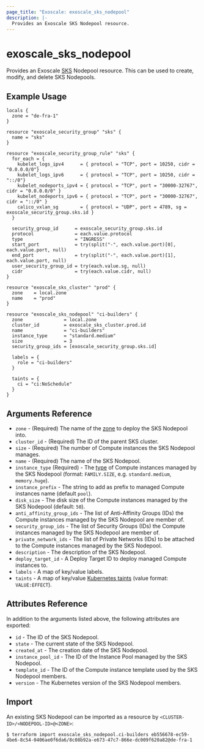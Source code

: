 ```yaml
---
page_title: "Exoscale: exoscale_sks_nodepool"
description: |-
  Provides an Exoscale SKS Nodepool resource.
---
```


# exoscale\_sks\_nodepool

Provides an Exoscale [SKS][sks-doc] Nodepool resource. This can be used to create, modify, and delete SKS Nodepools.


## Example Usage

```hcl
locals {
  zone = "de-fra-1"
}

resource "exoscale_security_group" "sks" {
  name = "sks"
}

resource "exoscale_security_group_rule" "sks" {
  for_each = {
	kubelet_logs_ipv4      = { protocol = "TCP", port = 10250, cidr = "0.0.0.0/0"}
	kubelet_logs_ipv6      = { protocol = "TCP", port = 10250, cidr = "::/0"}
	kubelet_nodeports_ipv4 = { protocol = "TCP", port = "30000-32767", cidr = "0.0.0.0/0" }
	kubelet_nodeports_ipv6 = { protocol = "TCP", port = "30000-32767", cidr = "::/0" }
	calico_vxlan_sg        = { protocol = "UDP", port = 4789, sg = exoscale_security_group.sks.id }
  }

  security_group_id      = exoscale_security_group.sks.id
  protocol               = each.value.protocol
  type                   = "INGRESS"
  start_port             = try(split("-", each.value.port)[0], each.value.port, null)
  end_port               = try(split("-", each.value.port)[1], each.value.port, null)
  user_security_group_id = try(each.value.sg, null)
  cidr                   = try(each.value.cidr, null)
}

resource "exoscale_sks_cluster" "prod" {
  zone    = local.zone
  name    = "prod"
}

resource "exoscale_sks_nodepool" "ci-builders" {
  zone               = local.zone
  cluster_id         = exoscale_sks_cluster.prod.id
  name               = "ci-builders"
  instance_type      = "standard.medium"
  size               = 3
  security_group_ids = [exoscale_security_group.sks.id]
  
  labels = {
    role = "ci-builders"
  }

  taints = {
    ci = "ci:NoSchedule"
  }
}
```


## Arguments Reference

* `zone` - (Required) The name of the [zone][zone] to deploy the SKS Nodepool into.
* `cluster_id` - (Required) The ID of the parent SKS cluster.
* `size` - (Required) The number of Compute instances the SKS Nodepool manages.
* `name` - (Required) The name of the SKS Nodepool.
* `instance_type` (Required) - The [type][type] of Compute instances managed by the SKS Nodepool (format: `FAMILY.SIZE`, e.g. `standard.medium`, `memory.huge`).
* `instance_prefix` - The string to add as prefix to managed Compute instances name (default `pool`).
* `disk_size` - The disk size of the Compute instances managed by the SKS Nodepool (default: `50`).
* `anti_affinity_group_ids` - The list of Anti-Affinity Groups (IDs) the Compute instances managed by the SKS Nodepool are member of.
* `security_group_ids` - The list of Security Groups (IDs) the Compute instances managed by the SKS Nodepool are member of.
* `private_network_ids` - The list of Private Networks (IDs) to be attached to the Compute instances managed by the SKS Nodepool.
* `description` - The description of the SKS Nodepool.
* `deploy_target_id` - A Deploy Target ID to deploy managed Compute instances to.
* `labels` - A map of key/value labels.
* `taints` - A map of key/value [Kubernetes taints][k8s-taints] (value format: `VALUE:EFFECT`).


## Attributes Reference

In addition to the arguments listed above, the following attributes are exported:

* `id` - The ID of the SKS Nodepool.
* `state` - The current state of the SKS Nodepool.
* `created_at` - The creation date of the SKS Nodepool.
* `instance_pool_id` - The ID of the Instance Pool managed by the SKS Nodepool.
* `template_id` - The ID of the Compute instance template used by the SKS Nodepool members.
* `version` - The Kubernetes version of the SKS Nodepool members.


## Import

An existing SKS Nodepool can be imported as a resource by `<CLUSTER-ID>/<NODEPOOL-ID>@<ZONE>`:

```console
$ terraform import exoscale_sks_nodepool.ci-builders eb556678-ec59-4be6-8c54-0406ae0f6da6/8c08b92a-e673-47c7-866e-dc009f620a82@de-fra-1
```


[k8s-taints]: https://kubernetes.io/docs/concepts/scheduling-eviction/taint-and-toleration/
[r-sks_cluster]: ../resources/sks_cluster
[sks-doc]: https://community.exoscale.com/documentation/sks/
[type]: https://www.exoscale.com/pricing/#/compute/
[zone]: https://www.exoscale.com/datacenters/
